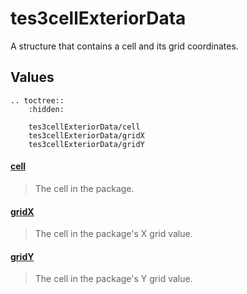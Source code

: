 # tes3cellExteriorData

A structure that contains a cell and its grid coordinates.

## Values

```eval_rst
.. toctree::
    :hidden:

    tes3cellExteriorData/cell
    tes3cellExteriorData/gridX
    tes3cellExteriorData/gridY
```

#### [cell](tes3cellExteriorData/cell.md)

> The cell in the package.

#### [gridX](tes3cellExteriorData/gridX.md)

> The cell in the package's X grid value.

#### [gridY](tes3cellExteriorData/gridY.md)

> The cell in the package's Y grid value.
